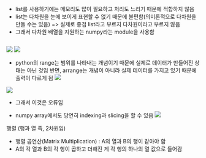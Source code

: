 - list를 사용하기에는 메모리도 많이 필요하고 처리도 느리기 때문에 적합하지 않음
- list는 다차원을 눈에 보이게 표현할 수 없기 때문에 불편함(의미론적으로 다차원을 만들 수는 있음) => 실제로 중첩 list라고 부르지 다차원이라고 부르지 않음
- 그래서 다차원 배열을 지원하는 numpy라는 module을 사용함
```

```
![](Pasted%20image%2020230328123213.png)
![](Pasted%20image%2020230328123245.png)
- python의 range는 범위를 나타내는 개념이기 때문에 실제로 데이터가 만들어진 상태는 아닌 것임 반면, arrange는 개념이 아니라 실제 데이터를 가지고 있기 때문에 출력이 다르게 됨
![](Pasted%20image%2020230328095909.png)

![](Pasted%20image%2020230328100612.png)
- 그래서 이것은 오류임

- numpy array에서도 당연히 indexing과 slicing을 할 수 있음
![](Pasted%20image%2020230328101316.png)

행렬 (행과 열 즉, 2차원임)
- 행렬 곱연산(Matrix Multiplication) : A의 열과 B의 행이 같아야 함
- A의 각 열과 B의 각 행이 곱하고 더해진 게 각 행의 하나의 열 값으로 들어감

